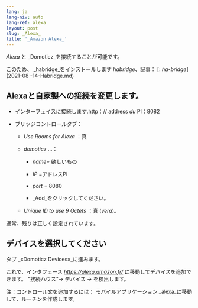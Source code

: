 ```yaml
---
lang: ja
lang-niv: auto
lang-ref: alexa
layout: post
slug: _Alexa_
title: '_Amazon Alexa_'
---
```


 _Alexa_ と _Domoticz_を接続することが可能です。

このため、 _habridge_をインストールします _habridge_、記事：
[: _ha-bridge_](2021-08 -14-Habridge.md)


## Alexaと自家製への接続を変更します。
- インターフェイスに接続します.http：// address _du_ PI：8082 


- ブリッジコントロールタブ：


  - _Use Rooms for Alexa_ ：真


  - _domoticz_  ...：


    - _name=_ 欲しいもの


    - _IP_ =アドレスPi


    - _port_ = 8080


    -  _Add_をクリックしてください。


  - _Unique ID to use 9 Octets_ ：真 (_vera_)。


    
通常、残りは正しく設定されています。

## デバイスを選択してください
タブ _«Domoticz Devices»_に進みます。

これで、インタフェース _https://alexa.amazon.fr/_ に移動してデバイスを追加できます。
"接続ハウス"-> デバイス -> を検出します。

注：コントロール文を追加するには：
モバイルアプリケーション _alexa_に移動して、ルーチンを作成します。



